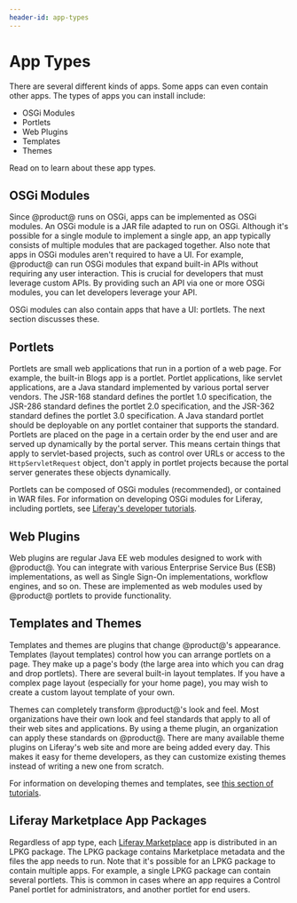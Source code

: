 ```yaml
---
header-id: app-types
---
```


# App Types

There are several different kinds of apps. Some apps can even contain other
apps. The types of apps you can install include: 

- OSGi Modules
- Portlets
- Web Plugins
- Templates
- Themes

Read on to learn about these app types. 

## OSGi Modules

Since @product@ runs on OSGi, apps can be implemented as OSGi modules. An OSGi 
module is a JAR file adapted to run on OSGi. Although it's possible for a single 
module to implement a single app, an app typically consists of multiple modules 
that are packaged together. Also note that apps in OSGi modules aren't required 
to have a UI. For example, @product@ can run OSGi modules that expand built-in 
APIs without requiring any user interaction. This is crucial for developers that
must leverage custom APIs. By providing such an API via one or more OSGi
modules, you can let developers leverage your API. 
<!-- Uncomment when the article is published. Jim
To see a list of @product@'s
API modules, see the reference article
Finding Liferay API Modules(/develop/reference/-/knowledge_base/7-1/finding-liferay-api-modules). 
-->

OSGi modules can also contain apps that have a UI: portlets. The next section 
discusses these. 

## Portlets

Portlets are small web applications that run in a portion of a web page. For 
example, the built-in Blogs app is a portlet. Portlet applications, like servlet 
applications, are a Java standard implemented by various portal server vendors. 
The JSR-168 standard defines the portlet 1.0 specification, the JSR-286 standard 
defines the portlet 2.0 specification, and the JSR-362 standard defines the 
portlet 3.0 specification. A Java standard portlet should be deployable on any 
portlet container that supports the standard. Portlets are placed on the page in 
a certain order by the end user and are served up dynamically by the portal 
server. This means certain things that apply to servlet-based projects, such as 
control over URLs or access to the `HttpServletRequest` object, don't apply in 
portlet projects because the portal server generates these objects dynamically. 

Portlets can be composed of OSGi modules (recommended), or contained in WAR 
files. For information on developing OSGi modules for Liferay, including 
portlets, see 
[Liferay's developer tutorials](/develop/tutorials). 

## Web Plugins

Web plugins are regular Java EE web modules designed to work with @product@. You
can integrate with various Enterprise Service Bus (ESB) implementations, as well
as Single Sign-On implementations, workflow engines, and so on. These are
implemented as web modules used by @product@ portlets to provide functionality. 

## Templates and Themes

Templates and themes are plugins that change @product@'s appearance. Templates 
(layout templates) control how you can arrange portlets on a page. They make up 
a page's body (the large area into which you can drag and drop portlets). 
There are several built-in layout templates. If you have a complex page layout 
(especially for your home page), you may wish to create a custom layout template 
of your own. 

Themes can completely transform @product@'s look and feel. Most organizations 
have their own look and feel standards that apply to all of their web sites and 
applications. By using a theme plugin, an organization can apply these standards
on @product@. There are many available theme plugins on Liferay's web site and
more are being added every day. This makes it easy for theme developers, as they
can customize existing themes instead of writing a new one from scratch. 

For information on developing themes and templates, see 
[this section of tutorials](/docs/7-1/tutorials/-/knowledge_base/t/themes-and-layout-templates). 

## Liferay Marketplace App Packages

Regardless of app type, each 
[Liferay Marketplace](https://web.liferay.com/marketplace) 
app is distributed in an LPKG package. The LPKG package contains Marketplace 
metadata and the files the app needs to run. Note that it's possible for an LPKG 
package to contain multiple apps. For example, a single LPKG package can contain 
several portlets. This is common in cases where an app requires a Control Panel 
portlet for administrators, and another portlet for end users. 

